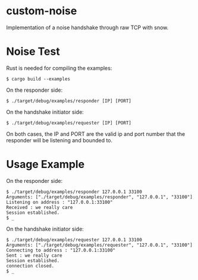 # custom-noise
Implementation of a noise handshake through raw TCP with snow.

# Noise Test
Rust is needed for compiling the examples:

```
$ cargo build --examples
```
On the responder side:
```
$ ./target/debug/examples/responder [IP] [PORT]
```

On the handshake initiator side:
```
$ ./target/debug/examples/requester [IP] [PORT]
```

On both cases, the IP and PORT are the valid ip and port number that the responder will be listening and bounded to.

# Usage Example
On the responder side:
```
$ ./target/debug/examples/responder 127.0.0.1 33100
Arguments: ["./target/debug/examples/responder", "127.0.0.1", "33100"]
Listening on address : "127.0.0.1:33100"
Received : we really care
Session established.
$ _
```

On the handshake initiator side:
```
$ ./target/debug/examples/requester 127.0.0.1 33100
Arguments: ["./target/debug/examples/requester", "127.0.0.1", "33100"]
Connecting to address : "127.0.0.1:33100"
Sent : we really care
Session established.
connection closed.
$ _
```